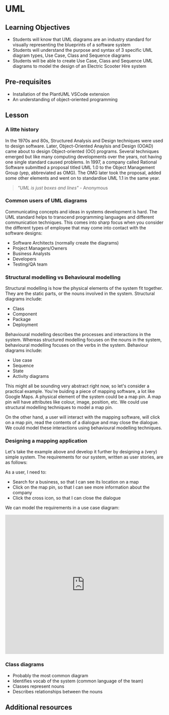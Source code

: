 # UML

## Learning Objectives

- Students will know that UML diagrams are an industry standard for visually representing the blueprints of a software system
- Students will understand the purpose and syntax of 3 specific UML diagram types, Use Case, Class and Sequence diagrams
- Students will be able to create Use Case, Class and Sequence UML diagrams to model the design of an Electric Scooter Hire system

## Pre-requisites

- Installation of the PlantUML VSCode extension
- An understanding of object-oriented programming

## Lesson

### A litte history

In the 1970s and 80s, Structured Analysis and Design techniques were used to design software. Later, Object-Oriented Anaylsis and Design (OOAD) came about to design Object-oriented (OO) programs. Several techniques emerged but like many computing developments over the years, not having one single standard caused problems. In 1997, a company called Rational Software submitted a proposal titled UML 1.0 to the Object Management Group (yep, abbreviated as OMG). The OMG later took the proposal, added some other elements and went on to standardise UML 1.1 in the same year.

> _"UML is just boxes and lines"_ - Anonymous

### Common users of UML diagrams

Communicating concepts and ideas in systems development is hard. The UML standard helps to transcend programming languages and different communication techniques. This comes into sharp focus when you consider the different types of employee that may come into contact with the software designs:

- Software Architects (normally create the diagrams)
- Project Managers/Owners
- Business Analysts
- Developers
- Testing/QA team

### Structural modelling vs Behavioural modelling

Structural modelling is how the physical elements of the system fit together. They are the static parts, or the nouns involved in the system. Structural diagrams include:

- Class
- Component
- Package
- Deployment

Behavioural modelling describes the processes and interactions in the system. Whereas structured modelling focuses on the nouns in the system, behavioural modelling focuses on the verbs in the system. Behaviour diagrams include:

- Use case
- Sequence
- State
- Activity diagrams

This might all be sounding very abstract right now, so let's consider a practical example. You're buiding a piece of mapping software, a lot like Google Maps. A physical element of the system could be a map pin. A map pin will have attributes like colour, image, position, etc. We could use structural modelling techniques to model a map pin.

On the other hand, a user will interact with the mapping software, will click on a map pin, read the contents of a dialogue and may close the dialogue. We could model these interactions using behavioural modelling techniques.

### Designing a mapping application

Let's take the example above and develop it further by designing a (very) simple system. The requirements for our system, written as user stories, are as follows:

As a user, I need to:

- Search for a business, so that I can see its location on a map
- Click on the map pin, so that I can see more information about the company
- Click the cross icon, so that I can close the dialogue

We can model the requirements in a use case diagram:

<iframe frameborder="0" style="width:100%;height:443px;" src="https://viewer.diagrams.net/?highlight=0000ff&edit=_blank&layers=1&nav=1&title=use_case_map.svg#R7VlNc6M4EP01Pk7KgI3JMXEmu4eZqtR6q3Znbwq0QWWBWCFie3%2F9NljCIOGMSfx1mJNRI1rSe0%2BtbnnkzdPNb4LkyXceARu542gz8p5Grut4%2Fgx%2FKst2Z%2FFnyhALGqlOe8OC%2FgfKOFbWkkZQdDpKzpmkedcY8iyDUHZsRAi%2B7nZbctYdNScxWIZFSJht%2FYtGMtlZg%2Bl4b%2F8daJzokZ2xepMS3VkZioREfN0yeV9H3lxwLndP6WYOrAJP47L77vnA22ZiAjJ5zAdPX7arZ%2FiWzaZPf%2Fr%2F5MlbsuJflJc3wkq14HlZSJ6CUJOWW40Ezj%2BvHsuUPYSSi5H3%2BAZCUsTqG3kF9sILKinPsMsrl%2Bij1eGB0bh6IXmO1kSmDBsOPvJSMprBvGFvjEY1J%2FwWNgcX6zQQovYAZyzFFrvoDzRBSnZuoNrrPYmeMiUt%2FnxlI0o2ceN5jyw%2BKHAHAD21gF4AEWGCttdq3hlJwYIc%2FaLOsfG4TqiERU7C6s0at1oXxhMg5hmIOZ6NmOP2QBacCzLfgswGKIseqk2OrYxn0AUFFy62f1eauhvfB9rwozYE3kQbnjZKdrvWtt16AUFxMbgb2sqEyIoZBsoYpIiIQf5MEDYbLbSnPWBrmwBGJH3rTqOPATXCC6c4wYbsJrya20O7KHgpQlBftYOK4chUTeNYO9rhYDmqBdEs%2B%2BMamdnxi9FwVcffvGKGZje1q%2Fri0GV3VdCDGEc0NGIRJYzH5W0Fo8nVg5Fjn5TDotEJQ0dwS6GjoWpw6PAPcHyh0OG4t8Po7KYYdfwPMjoxHV2YUTvJshht8Wcmp03Wyqp09pGEq1jwMovmnFXZrlZASxOvjONZU5ueKdN%2BI1IkEA0UybvkO%2F5pmJ6M7%2B%2Bm%2FefRUK57XF2a7SPyw19svx9iP862Z1ZKZ2ZbH%2FYdtn2SVrkHkzX07ZaAf0sqoGiscaePahlqwXxFdkN8IQVfgSGJJZJvmIgSVYg0g%2BhRW0qjiB3KnWrd1Ro6UfXb8KzJurfTp0nPgeKeK3ty%2B7KnX%2Bwdx15D1dXYOyJTKtY0ZaSGs8BQINVN3okgcc3LCacHkqAHk8l7oKjh%2FoBQkixmMGy8voxsYoxGGAoqIxIeK5EUZwmMdkH3UMoEgUUFy2pNZdFzm3d0NWdtjqPofEdHh4s%2BU%2FfXrvnc%2B0FRi2YhKyMYFLROmqDwHLJOfjL%2BQH4yiLkzZC0N7UoF0ybzGFyOGHq6cMbi2WfegoeUVB8yHn%2FmYup6e9K5%2Bv2V13cYHd6UmBTgfrjlPQkbKne31FPV%2BtF6s7%2Bdrhr6cvpz%2BxhXW2%2Bhn54qB2UxvnMmOjrq2qJHGCcKCV5gVh%2BOWWseHRNsV6ZSD4SFvSvdkS%2BXBZyn2LFL2%2B%2F15WxR%2F2dEs9gS7eezXwZLefXc10y8egqXhvtP5r7Y3P%2F5umNu%2Fxe29%2FV%2F"></iframe>

### Class diagrams

- Probably the most common diagram
- Identifies vocab of the system (common language of the team)
- Classes represent nouns
- Describes relationships between the nouns

## Additional resources
